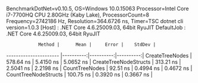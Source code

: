 
BenchmarkDotNet=v0.10.5, OS=Windows 10.0.15063
Processor=Intel Core i7-7700HQ CPU 2.80GHz (Kaby Lake), ProcessorCount=8
Frequency=2742186 Hz, Resolution=364.6726 ns, Timer=TSC
dotnet cli version=1.0.3
  [Host]     : .NET Core 4.6.25009.03, 64bit RyuJIT
  DefaultJob : .NET Core 4.6.25009.03, 64bit RyuJIT


                Method |      Mean |     Error |    StdDev |
---------------------- |----------:|----------:|----------:|
       CreateTreeNodes | 578.64 ns | 5.4150 ns | 5.0652 ns |
 CreateTreeNodeStructs | 313.21 ns | 2.5041 ns | 2.2198 ns |
        CountTreeNodes |  92.51 ns | 0.4994 ns | 0.4672 ns |
  CountTreeNodeStructs | 100.75 ns | 0.3920 ns | 0.3667 ns |

